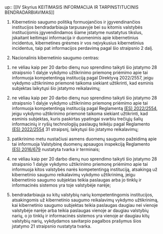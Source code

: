 up:: [[IV Skyrius KEITIMASIS INFORMACIJA IR TARPINSTITUCINIS BENDRADARBIAVIMAS]]

1. Kibernetinio saugumo politiką formuojančios ir įgyvendinančios institucijos bendradarbiauja tarpusavyje bei su kitomis valstybės institucijomis įgyvendindamos šiame įstatyme nustatytus tikslus, įskaitant keitimąsi informacija ir duomenimis apie kibernetinius incidentus, kibernetines grėsmes ir vos neįvykusius kibernetinius incidentus, taip pat informacijos perdavimą pagal šio straipsnio 2 dalį.

2. Nacionalinis kibernetinio saugumo centras:

1) ne vėliau kaip per 20 darbo dienų nuo sprendimo taikyti šio įstatymo 28 straipsnio 1 dalyje vykdymo užtikrinimo priemonę priėmimo apie tai informuoja kompetentingą instituciją pagal Direktyvą 2022/2557, jeigu vykdymo užtikrinimo priemonė taikoma siekiant užtikrinti, kad esminis subjektas laikytųsi šio įstatymo reikalavimų;

2) ne vėliau kaip per 20 darbo dienų nuo sprendimo taikyti šio įstatymo 28 straipsnio 1 dalyje vykdymo užtikrinimo priemonę priėmimo apie tai informuoja kompetentingą instituciją pagal Reglamentą [(ES) 2022/2554](http://eur-lex.europa.eu/legal-content/LIT/TXT/?uri=CELEX:32554R2022&locale=lt), jeigu vykdymo užtikrinimo priemonė taikoma siekiant užtikrinti, kad esminis subjektas, kuris paskirtas ypatingai svarbiu trečiųjų šalių informacinių ir ryšių technologijų paslaugų teikėju pagal Reglamento [(ES) 2022/2554](http://eur-lex.europa.eu/legal-content/LIT/TXT/?uri=CELEX:32554R2022&locale=lt) 31 straipsnį, laikytųsi šio įstatymo reikalavimų;

3) patikrinimo metu nustačiusi asmens duomenų saugumo pažeidimą apie tai informuoja Valstybinę duomenų apsaugos inspekciją Reglamento [(ES) 2016/679](http://eur-lex.europa.eu/legal-content/LIT/TXT/?uri=CELEX:3679R2016&locale=lt) nustatyta tvarka ir terminais;

4) ne vėliau kaip per 20 darbo dienų nuo sprendimo taikyti šio įstatymo 28 straipsnio 1 dalyje vykdymo užtikrinimo priemonę priėmimo apie tai informuoja kitos valstybės narės kompetentingą instituciją, atsakingą už kibernetinio saugumo reikalavimų vykdymo užtikrinimą, jeigu kibernetinio saugumo subjektas teikia paslaugas arba jo tinklų ir informacinės sistemos yra toje valstybėje narėje;

5) bendradarbiauja su kitų valstybių narių kompetentingomis institucijos, atsakingomis už kibernetinio saugumo reikalavimų vykdymo užtikrinimą, kai kibernetinio saugumo subjektas teikia paslaugas daugiau nei vienoje valstybėje narėje arba teikia paslaugas vienoje ar daugiau valstybių narių, o jo tinklų ir informacinės sistemos yra vienoje ar daugiau kitų valstybių narių, vykdydamos savitarpio pagalbos prašymus šios įstatymo 21 straipsnio nustatyta tvarka.